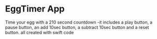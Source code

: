 # EggTimer App

Time your egg with a 210 second countdown 
-it includes a play button, a pause button, an add 10sec button, a subtract 10sec button and a reset button.
all created with swift code
